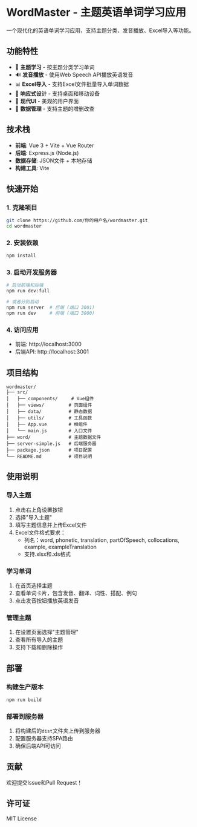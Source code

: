 # WordMaster - 主题英语单词学习应用

一个现代化的英语单词学习应用，支持主题分类、发音播放、Excel导入等功能。

## 功能特性

- 🎯 **主题学习** - 按主题分类学习单词
- 🔊 **发音播放** - 使用Web Speech API播放英语发音
- 📊 **Excel导入** - 支持Excel文件批量导入单词数据
- 📱 **响应式设计** - 支持桌面和移动设备
- 🎨 **现代UI** - 美观的用户界面
- 💾 **数据管理** - 支持主题的增删改查

## 技术栈

- **前端**: Vue 3 + Vite + Vue Router
- **后端**: Express.js (Node.js)
- **数据存储**: JSON文件 + 本地存储
- **构建工具**: Vite

## 快速开始

### 1. 克隆项目

```bash
git clone https://github.com/你的用户名/wordmaster.git
cd wordmaster
```

### 2. 安装依赖

```bash
npm install
```

### 3. 启动开发服务器

```bash
# 启动前端和后端
npm run dev:full

# 或者分别启动
npm run server  # 后端 (端口 3001)
npm run dev     # 前端 (端口 3000)
```

### 4. 访问应用

- 前端: http://localhost:3000
- 后端API: http://localhost:3001

## 项目结构

```
wordmaster/
├── src/
│   ├── components/     # Vue组件
│   ├── views/         # 页面组件
│   ├── data/          # 静态数据
│   ├── utils/         # 工具函数
│   ├── App.vue        # 根组件
│   └── main.js        # 入口文件
├── word/              # 主题数据文件
├── server-simple.js   # 后端服务器
├── package.json       # 项目配置
└── README.md          # 项目说明
```

## 使用说明

### 导入主题

1. 点击右上角设置按钮
2. 选择"导入主题"
3. 填写主题信息并上传Excel文件
4. Excel文件格式要求：
   - 列名：word, phonetic, translation, partOfSpeech, collocations, example, exampleTranslation
   - 支持.xlsx和.xls格式

### 学习单词

1. 在首页选择主题
2. 查看单词卡片，包含发音、翻译、词性、搭配、例句
3. 点击发音按钮播放英语发音

### 管理主题

1. 在设置页面选择"主题管理"
2. 查看所有导入的主题
3. 支持下载和删除操作

## 部署

### 构建生产版本

```bash
npm run build
```

### 部署到服务器

1. 将构建后的`dist`文件夹上传到服务器
2. 配置服务器支持SPA路由
3. 确保后端API可访问

## 贡献

欢迎提交Issue和Pull Request！

## 许可证

MIT License 